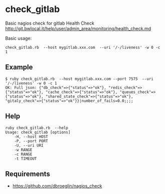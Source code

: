 # check_gitlab
Basic nagios check for gitlab Health Check http://git.bwlocal.it/help/user/admin_area/monitoring/health_check.md

Basic usage:
```
check_gitlab.rb  --host mygitlab.xxx.com  --uri '/-/liveness' -w 0 -c 1
```

## Example

```
$ ruby check_gitlab.rb  --host mygitlab.xxx.com --port 7575  --uri '/-/liveness' -w 0 -c 1
OK: Full json: {"db_check"=>{"status"=>"ok"}, "redis_check"=>{"status"=>"ok"}, "cache_check"=>{"status"=>"ok"}, "queues_check"=>{"status"=>"ok"}, "shared_state_check"=>{"status"=>"ok"}, "gitaly_check"=>{"status"=>"ok"}}|number_of_fails=0.0;;;;
```

## Help

```
ruby check_gitlab.rb  --help
Usage: check_gitlab [options]
    -H, --host HOST
    -P, --port PORT
    -U, --uri URI
    -w RANGE
    -c RANGE
    -t TIMEOUT
```

## Requirements

* https://github.com/dbroeglin/nagios_check

